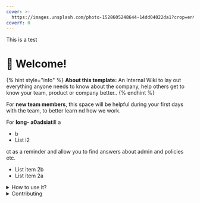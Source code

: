 ```yaml
---
cover: >-
  https://images.unsplash.com/photo-1528605248644-14dd04022da1?crop=entropy&cs=tinysrgb&fm=jpg&ixid=MnwxOTcwMjR8MHwxfHNlYXJjaHwxMHx8dGVhbSUyMG9mJTIwcGVvcGxlfGVufDB8fHx8MTY2MDMxNzQzNg&ixlib=rb-1.2.1&q=80
coverY: 0
---
```


This is a test
# 👋 Welcome!

{% hint style="info" %}
**About this template:** An Internal Wiki to lay out everything anyone needs to know about the company, help others get to know your team, product or company better..
{% endhint %}

For **new team members**, this space will be helpful during your first days with the team, to better learn nd how we work.

For **long- a0adsiat**ill a

* b
* List i2

ct as a reminder and allow you to find answers about admin and policies etc.

* List item 2b
* List item 2a

<details>

<summary>How to use it?</summary>

This space is designed to be read linearly, so start with our Vision, Mission & Focus and work down from there! We recommend reading everything through in one sitting and then revisiting and re-reading if you need to.

</details>

<details>

<summary>Contributing</summary>

If you want to contribute changes, start a new change request and submit it for review. The People team will review it soon after.

</details>
